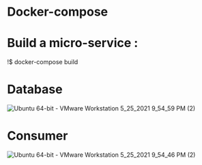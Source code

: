 # Docker-compose

# Build  a micro-service :


!$ docker-compose build


# Database
![Ubuntu 64-bit - VMware Workstation 5_25_2021 9_54_59 PM (2)](https://user-images.githubusercontent.com/84364894/119511633-33213580-bda5-11eb-9e8a-48b87e75ce1b.png)

# Consumer
![Ubuntu 64-bit - VMware Workstation 5_25_2021 9_54_46 PM (2)](https://user-images.githubusercontent.com/84364894/119511687-3ddbca80-bda5-11eb-9a1f-561a98f3cb2a.png)



